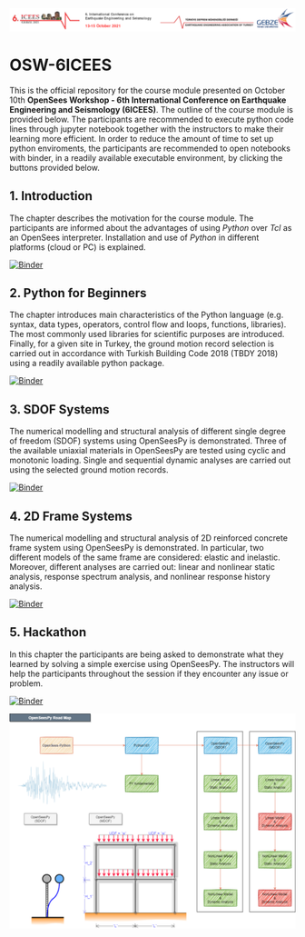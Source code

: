 ![](img/logo.png)

# OSW-6ICEES
This is the official repository for the course module presented on October 10th **OpenSees Workshop - 6th International Conference on Earthquake Engineering and Seismology (6ICEES)**. The outline of the course module is provided below. The participants are recommended to execute python code lines through jupyter notebook together with the instructors to make their learning more efficient. In order to reduce the amount of time to set up python enviroments, the participants are recommended to open notebooks with binder, in a readily available executable environment, by clicking the buttons provided below. 

## 1. Introduction

The chapter describes the motivation for the course module. The participants are informed about the advantages of using *Python* over *Tcl* as an OpenSees interpreter. Installation and use of *Python* in different platforms (cloud or PC) is explained.

[![Binder](https://mybinder.org/badge_logo.svg)](https://mybinder.org/v2/gh/volkanozsarac/OSW-6ICEES/HEAD?filepath=1.%20Introduction.ipynb)

## 2. Python for Beginners

The chapter introduces main characteristics of the Python language (e.g. syntax, data types, operators, control flow and loops, functions, libraries). The most commonly used libraries for scientific purposes are introduced. Finally, for a given site in Turkey, the ground motion record selection is carried out in accordance with Turkish Building Code 2018 (TBDY 2018) using a readily available python package. 

[![Binder](https://mybinder.org/badge_logo.svg)](https://mybinder.org/v2/gh/volkanozsarac/OSW-6ICEES/HEAD?filepath=2.%20Python.ipynb)

## 3. SDOF Systems

The numerical modelling and structural analysis of different single degree of freedom (SDOF) systems using OpenSeesPy is demonstrated. Three of the available uniaxial materials in OpenSeesPy are tested using cyclic and monotonic loading. Single and sequential dynamic analyses are carried out using the selected ground motion records.

[![Binder](https://mybinder.org/badge_logo.svg)](https://mybinder.org/v2/gh/volkanozsarac/OSW-6ICEES/HEAD?filepath=3.%20SDOF.ipynb)

## 4. 2D Frame Systems

The numerical modelling and structural analysis of 2D reinforced concrete frame system using OpenSeesPy is demonstrated. In particular, two different models of the same frame are considered: elastic and inelastic. Moreover, different analyses are carried out: linear and nonlinear static analysis, response spectrum analysis, and nonlinear response history analysis.

[![Binder](https://mybinder.org/badge_logo.svg)](https://mybinder.org/v2/gh/volkanozsarac/OSW-6ICEES/HEAD?filepath=4.%20Frame.ipynb)

## 5. Hackathon

In this chapter the participants are being asked to demonstrate what they learned by solving a simple exercise using OpenSeesPy. The instructors will help the participants throughout the session if they encounter any issue or problem.

[![Binder](https://mybinder.org/badge_logo.svg)](https://mybinder.org/v2/gh/volkanozsarac/OSW-6ICEES/HEAD?filepath=5.%20Hackathon.ipynb)

<img src="./img/aad_OSW-6ICEES.drawio.png">
